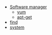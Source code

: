* [Software manager]()
    - [yum](yum.md)
    - [apt-get](apt-get.md)
* [find](find.md)
* [system](system.md)

